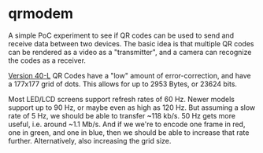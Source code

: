 # qrmodem

A simple PoC experiment to see if QR codes can be used to send and receive data between
two devices. The basic idea is that multiple QR codes can be rendered as a video as a
"transmitter", and a camera can recognize the codes as a receiver.

[Version 40-L](https://en.wikipedia.org/wiki/QR_code#Storage) QR Codes have a "low"
amount of error-correction, and have a 177x177 grid of dots. This allows for up to
2953 Bytes, or 23624 bits.

Most LED/LCD screens support refresh rates of 60 Hz. Newer models support up to 90 Hz,
or maybe even as high as 120 Hz. But assuming a slow rate of 5 Hz, we should be able
to transfer ~118 kb/s. 50 Hz gets more useful, i.e. around ~1.1 Mb/s. And if we we're
to encode one frame in red, one in green, and one in blue, then we should be able to
increase that rate further. Alternatively, also increasing the grid size.
